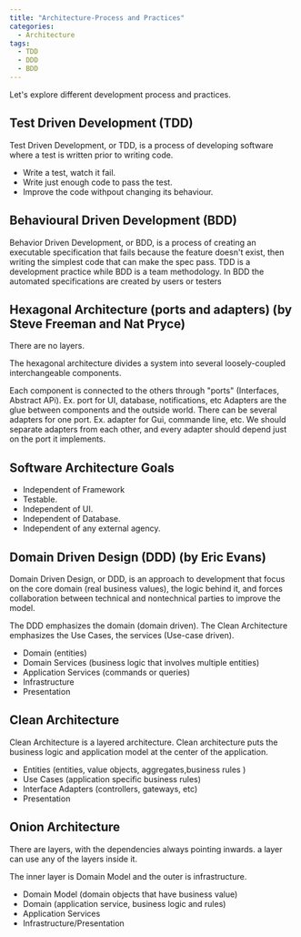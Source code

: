```yaml
---
title: "Architecture-Process and Practices"
categories:
  - Architecture
tags:
  - TDD
  - DDD
  - BDD
---
```


Let's explore different development process and practices.

## Test Driven Development (TDD)

Test Driven Development, or TDD, is a process of developing software where a test is written prior to writing code.

- Write a test, watch it fail.
- Write just enough code to pass the test.
- Improve the code withpout changing its behaviour.

## Behavioural Driven Development (BDD)

Behavior Driven Development, or BDD, is a process of creating an executable specification that fails because the feature doesn't exist, then writing the simplest code that can make the spec pass.
TDD is a development practice while BDD is a team methodology.
In BDD the automated specifications are created by users or testers

## Hexagonal Architecture (ports and adapters) (by Steve Freeman and Nat Pryce)

There are no layers.

The hexagonal architecture divides a system into several loosely-coupled interchangeable components.

Each component is connected to the others through "ports" (Interfaces, Abstract APi).
Ex. port for UI, database, notifications, etc
Adapters are the glue between components and the outside world.
There can be several adapters for one port.
Ex. adapter for Gui, commande line, etc.
We should separate adapters from each other, and every adapter should depend just on the port it implements.

## Software Architecture Goals

- Independent of Framework
- Testable.
- Independent of UI.
- Independent of Database.
- Independent of any external agency.

## Domain Driven Design (DDD) (by Eric Evans)

Domain Driven Design, or DDD, is an approach to development that focus on the core domain (real business values), the logic behind it, and forces collaboration between technical and nontechnical parties to improve the model.

The DDD emphasizes the domain (domain driven). The Clean Architecture emphasizes the Use Cases, the services (Use-case driven).

- Domain (entities)
- Domain Services (business logic that involves multiple entities)
- Application Services (commands or queries)
- Infrastructure
- Presentation

## Clean Architecture

Clean Architecture is a layered architecture.
Clean architecture puts the business logic and application model at the center of the application.

- Entities (entities, value objects, aggregates,business rules )
- Use Cases (application specific business rules)
- Interface Adapters (controllers, gateways, etc)
- Presentation

## Onion Architecture

There are layers, with the dependencies always pointing inwards. a layer can use any of the layers inside it.

The inner layer is Domain Model and the outer is infrastructure.

- Domain Model (domain objects that have business value)
- Domain (application service, business logic and rules)
- Application Services
- Infrastructure/Presentation
